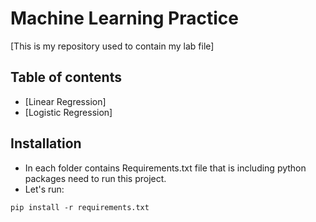 #  Machine Learning Practice 
[This is my repository used to contain my lab file]
## Table of contents
* [Linear Regression]
* [Logistic Regression]

## Installation
* In each folder contains Requirements.txt file that is including python packages need to run this project.
* Let's run:
```
pip install -r requirements.txt
```


